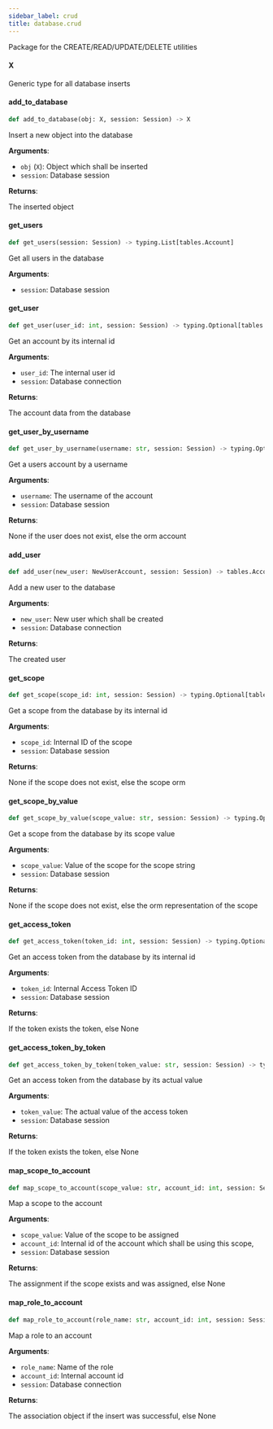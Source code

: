 ```yaml
---
sidebar_label: crud
title: database.crud
---
```


Package for the CREATE/READ/UPDATE/DELETE utilities


#### X

Generic type for all database inserts


#### add\_to\_database

```python
def add_to_database(obj: X, session: Session) -> X
```

Insert a new object into the database

**Arguments**:

- `obj` (`X`): Object which shall be inserted
- `session`: Database session

**Returns**:

The inserted object

#### get\_users

```python
def get_users(session: Session) -> typing.List[tables.Account]
```

Get all users in the database

**Arguments**:

- `session`: Database session

#### get\_user

```python
def get_user(user_id: int, session: Session) -> typing.Optional[tables.Account]
```

Get an account by its internal id

**Arguments**:

- `user_id`: The internal user id
- `session`: Database connection

**Returns**:

The account data from the database

#### get\_user\_by\_username

```python
def get_user_by_username(username: str, session: Session) -> typing.Optional[tables.Account]
```

Get a users account by a username

**Arguments**:

- `username`: The username of the account
- `session`: Database session

**Returns**:

None if the user does not exist, else the orm account

#### add\_user

```python
def add_user(new_user: NewUserAccount, session: Session) -> tables.Account
```

Add a new user to the database

**Arguments**:

- `new_user`: New user which shall be created
- `session`: Database connection

**Returns**:

The created user

#### get\_scope

```python
def get_scope(scope_id: int, session: Session) -> typing.Optional[tables.Scope]
```

Get a scope from the database by its internal id

**Arguments**:

- `scope_id`: Internal ID of the scope
- `session`: Database session

**Returns**:

None if the scope does not exist, else the scope orm

#### get\_scope\_by\_value

```python
def get_scope_by_value(scope_value: str, session: Session) -> typing.Optional[tables.Scope]
```

Get a scope from the database by its scope value

**Arguments**:

- `scope_value`: Value of the scope for the scope string
- `session`: Database session

**Returns**:

None if the scope does not exist, else the orm representation of the scope

#### get\_access\_token

```python
def get_access_token(token_id: int, session: Session) -> typing.Optional[tables.AccessToken]
```

Get an access token from the database by its internal id

**Arguments**:

- `token_id`: Internal Access Token ID
- `session`: Database session

**Returns**:

If the token exists the token, else None

#### get\_access\_token\_by\_token

```python
def get_access_token_by_token(token_value: str, session: Session) -> typing.Optional[tables.AccessToken]
```

Get an access token from the database by its actual value

**Arguments**:

- `token_value`: The actual value of the access token
- `session`: Database session

**Returns**:

If the token exists the token, else None

#### map\_scope\_to\_account

```python
def map_scope_to_account(scope_value: str, account_id: int, session: Session) -> typing.Optional[tables.AccountToScope]
```

Map a scope to the account

**Arguments**:

- `scope_value`: Value of the scope to be assigned
- `account_id`: Internal id of the account which shall be using this scope,
- `session`: Database session

**Returns**:

The assignment if the scope exists and was assigned, else None

#### map\_role\_to\_account

```python
def map_role_to_account(role_name: str, account_id: int, session: Session)
```

Map a role to an account

**Arguments**:

- `role_name`: Name of the role
- `account_id`: Internal account id
- `session`: Database connection

**Returns**:

The association object if the insert was successful, else None

